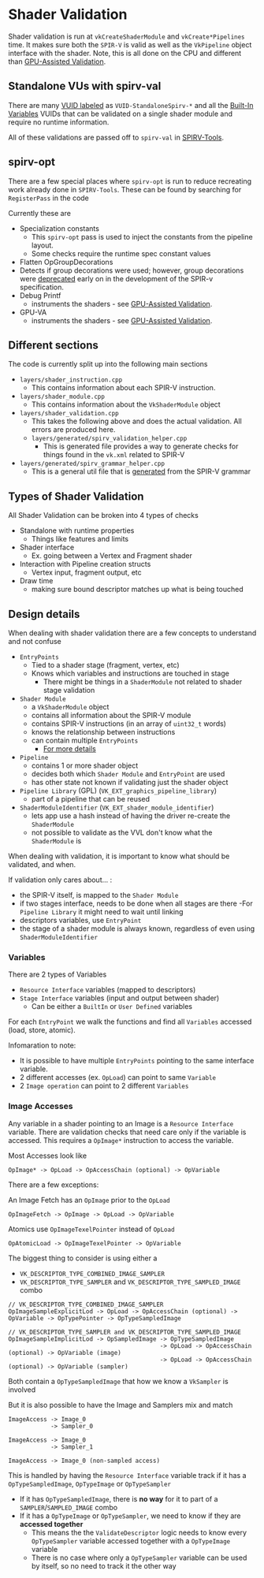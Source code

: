 # Shader Validation

Shader validation is run at `vkCreateShaderModule` and `vkCreate*Pipelines` time. It makes sure both the `SPIR-V` is valid
as well as the `VkPipeline` object interface with the shader. Note, this is all done on the CPU and different than
[GPU-Assisted Validation](gpu_validation.md).

## Standalone VUs with spirv-val

There are many [VUID labeled](https://registry.khronos.org/vulkan/specs/1.3-extensions/html/vkspec.html#spirvenv-module-validation-standalone) as `VUID-StandaloneSpirv-*` and all the
[Built-In Variables](https://registry.khronos.org/vulkan/specs/1.3-extensions/html/vkspec.html#interfaces-builtin-variables)
VUIDs that can be validated on a single shader module and require no runtime information.

All of these validations are passed off to `spirv-val` in [SPIRV-Tools](https://github.com/KhronosGroup/SPIRV-Tools/).

## spirv-opt

There are a few special places where `spirv-opt` is run to reduce recreating work already done in `SPIRV-Tools`.
These can be found by searching for `RegisterPass` in the code

Currently these are

- Specialization constants
  - This `spirv-opt` pass is used to inject the constants from the pipeline layout.
  - Some checks require the runtime spec constant values
- Flatten OpGroupDecorations
- Detects if group decorations were used; however, group decorations were [deprecated](https://registry.khronos.org/SPIR-V/specs/unified1/SPIRV.html#OpGroupDecorate) early on in the development of the SPIR-v specification.
- Debug Printf
  - instruments the shaders - see [GPU-Assisted Validation](gpu_validation.md).
- GPU-VA
  - instruments the shaders - see [GPU-Assisted Validation](gpu_validation.md).

## Different sections

The code is currently split up into the following main sections

- `layers/shader_instruction.cpp`
    - This contains information about each SPIR-V instruction.
- `layers/shader_module.cpp`
    - This contains information about the `VkShaderModule` object
- `layers/shader_validation.cpp`
    - This takes the following above and does the actual validation. All errors are produced here.
    - `layers/generated/spirv_validation_helper.cpp`
        - This is generated file provides a way to generate checks for things found in the `vk.xml` related to SPIR-V
- `layers/generated/spirv_grammar_helper.cpp`
    - This is a general util file that is [generated](generated_code.md) from the SPIR-V grammar

## Types of Shader Validation

All Shader Validation can be broken into 4 types of checks

- Standalone with runtime properties
  - Things like features and limits
- Shader interface
  - Ex. going between a Vertex and Fragment shader
- Interaction with Pipeline creation structs
  - Vertex input, fragment output, etc
- Draw time
  - making sure bound descriptor matches up what is being touched

## Design details

When dealing with shader validation there are a few concepts to understand and not confuse

- `EntryPoints`
  - Tied to a shader stage (fragment, vertex, etc)
  - Knows which variables and instructions are touched in stage
    - There might be things in a `ShaderModule` not related to shader stage validation
- `Shader Module`
  - a `VkShaderModule` object
  - contains all information about the SPIR-V module
  - contains SPIR-V instructions (in an array of `uint32_t` words)
  - knows the relationship between instructions
  - can contain multiple `EntryPoints`
    - [For more details](https://github.com/KhronosGroup/SPIRV-Guide/blob/master/chapters/entry_execution.md#instructions-with-multiple-execution-modes)
- `Pipeline`
  - contains 1 or more shader object
  - decides both which `Shader Module` and `EntryPoint` are used
  - has other state not known if validating just the shader object
- `Pipeline Library` (GPL) (`VK_EXT_graphics_pipeline_library`)
  - part of a pipeline that can be reused
- `ShaderModuleIdentifier` (`VK_EXT_shader_module_identifier`)
  - lets app use a hash instead of having the driver re-create the `ShaderModule`
  - not possible to validate as the VVL don't know what the `ShaderModule` is

When dealing with validation, it is important to know what should be validated, and when.

If validation only cares about... :

- the SPIR-V itself, is mapped to the `Shader Module`
- if two stages interface, needs to be done when all stages are there
  -For `Pipeline Library` it might need to wait until linking
- descriptors variables, use `EntryPoint`
- the stage of a shader module is always known, regardless of even using `ShaderModuleIdentifier`

### Variables

There are 2 types of Variables

- `Resource Interface` variables (mapped to descriptors)
- `Stage Interface` variables (input and output between shader)
  - Can be either a `BuiltIn` or `User Defined` variables

For each `EntryPoint` we walk the functions and find all `Variables` accessed (load, store, atomic).

Infomaration to note:
- It is possible to have multiple `EntryPoints` pointing to the same interface variable.
- 2 different accesses (ex. `OpLoad`) can point to same `Variable`
- 2 `Image operation` can point to 2 different `Variables`

### Image Accesses

Any variable in a shader pointing to an Image is a `Resource Interface` variable.
There are validation checks that need care only if the variable is accessed.
This requires a `OpImage*` instruction to access the variable.

Most Accesses look like

```
OpImage* -> OpLoad -> OpAccessChain (optional) -> OpVariable
```

There are a few exceptions:

An Image Fetch has an `OpImage` prior to the `OpLoad`

```
OpImageFetch -> OpImage -> OpLoad -> OpVariable
```

Atomics use `OpImageTexelPointer` instead of `OpLoad`

```
OpAtomicLoad -> OpImageTexelPointer -> OpVariable
```

The biggest thing to consider is using either a

- `VK_DESCRIPTOR_TYPE_COMBINED_IMAGE_SAMPLER`
- `VK_DESCRIPTOR_TYPE_SAMPLER` and `VK_DESCRIPTOR_TYPE_SAMPLED_IMAGE` combo

```
// VK_DESCRIPTOR_TYPE_COMBINED_IMAGE_SAMPLER
OpImageSampleExplicitLod -> OpLoad -> OpAccessChain (optional) -> OpVariable -> OpTypePointer -> OpTypeSampledImage

// VK_DESCRIPTOR_TYPE_SAMPLER and VK_DESCRIPTOR_TYPE_SAMPLED_IMAGE
OpImageSampleImplicitLod -> OpSampledImage -> OpTypeSampledImage
                                           -> OpLoad -> OpAccessChain (optional) -> OpVariable (image)
                                           -> OpLoad -> OpAccessChain (optional) -> OpVariable (sampler)
```

Both contain a `OpTypeSampledImage` that how we know a `VkSampler` is involved

But it is also possible to have the Image and Samplers mix and match

```
ImageAccess -> Image_0
            -> Sampler_0

ImageAccess -> Image_0
            -> Sampler_1

ImageAccess -> Image_0 (non-sampled access)
```

This is handled by having the `Resource Interface` variable track if it has a `OpTypeSampledImage`, `OpTypeImage` or `OpTypeSampler`

- If it has `OpTypeSampledImage`, there is **no way** for it to part of a `SAMPLER`/`SAMPLED_IMAGE` combo
- If it has a `OpTypeImage` or `OpTypeSampler`, we need to know if they are **accessed together**
    - This means the the `ValidateDescriptor` logic needs to know every `OpTypeSampler` variable accessed together with a `OpTypeImage` variable
    - There is no case where only a `OpTypeSampler` variable can be used by itself, so no need to track it the other way